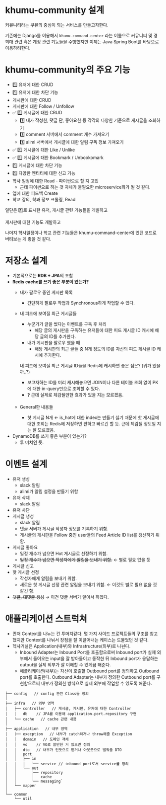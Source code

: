 # khumu-community 설계

커뮤니티라는 쿠뮤의 중심이 되는 서비스를 만들고자한다.

기존에는 Django를 이용해서 `khumu-command-center` 라는 이름으로 커뮤니티 및 경희대 관련 혹은 계정 관련 기능들을 수행했지만 이제는 Java Spring Boot를 바탕으로 이용하려한다.

# khumu-community의 주요 기능

- 1️⃣ 유저에 대한 CRUD
- 1️⃣ 유저에 대한 차단 기능
- 게시판에 대한 CRUD
- 게시판에 대한 Follow / Unfollow
- ✅ 1️⃣ 게시글에 대한 CRUD
  - 1️⃣ 내가 작성한, 댓글 단, 좋아요한 등 각각의 다양한 기준으로 게시글을 조회하기
  - 1️⃣ comment 서버에서 comment 개수 가져오기
  - 1️⃣ alimi 서버에서 게시글에 대한 알림 구독 정보 가져오기
- ✅  1️⃣ 게시글에 대한 Like / Unlike
- ✅  1️⃣ 게시글에 대한 Bookmark / Unbookomark
- 1️⃣ 게시글에 대한 차단 기능
- 1️⃣ 다양한 엔티티에 대한 신고 기능
- 학사 일정에 대한 Read - 파이썬으로 할 지 고민
    - 근데 파이썬으로 하는 것 자체가 불필요한 microservice화가 될 것 같다.
- 앱에 대한 피드백 Create
- 학교 강의, 학과 정보 크롤링, Read

일단은 1️⃣로 표시한 유저, 게시글 관련 기능들을 개발하고

게시판에 대한 기능도 개발하고

나머지 학사일정이나 학교 관련 기능들은 khumu-command-center에 있던 코드로 버텨보는 게 좋을 것 같다.

# 저장소 설계

- 기본적으로는 **RDB + JPA**의 조합
- **Redis cache를 쓰기 좋은 부분이 있는가?**
    - 내가 팔로우 중인 게시판 목록
        - 간단하게 팔로우 작업과 Synchronous하게 작업할 수 있다.
    - 내 피드에 보여질 최근 게시글들
        - 누군가가 글을 썼다는 이벤트를 구독 후 처리
            - 해당 글의 게시판을 구독하는 유저들에 대한 피드 게시글 ID 캐시에 해당 글의 ID를 추가한다.
        - 내가 게시판을 팔로우 했을 때
            - 해당 게시판의 최근 글들 중 N개 정도의 ID를 자신의 피드 게시글 ID 캐시에 추가한다.

      내 피드에 보여질 최근 게시글 ID들을 Redis에 캐시하면 좋은 점은? (뭐가 있을까..?)
      - 보고자하는 ID를 미리 캐시해놓으면 JOIN이나 다른 테이블 조회 없이 PK에 대한 in-query만으로 조회할 수 있다.
      - ❓ 근데 실제로 체감될만한 효과가 있을 지는 모르겠음.

    - General한 내용들
        - 핫 게시글 N개 ← is_hot에 대한 index는 만들기 싫기 때문에 핫 게시글에 대한 조회는 Redis에 저장하면 편하고 빠르긴 할 듯. 근데 체감될 정도일 지는 잘 모르겠음.
- DynamoDB를 쓰기 좋은 부분이 있는가?
    - 투 머치인 듯.

# 이벤트 설계

- 유저 생성
    - slack 알림
    - alimi가 알림 설정을 만들기 위함
- 유저 삭제
    - slack 알림
- 유저 차단
- 게시글 생성
    - slack 알림
    - 댓글 서버가 게시글 작성자 정보를 기록하기 위함.
    - 게시글의 게시판을 Follow 중인 user들의 Feed Article ID list를 갱신하기 위함.
- 게시글 좋아요
    - 일정 개수가 넘으면 Hot 게시글로 선정하기 위함.
    - ~~일정 개수가 넘으면 작성자에게 알림을 보내기 위함.~~ ← 별로 필요 없을 듯
- 게시글 신고
- 핫 게시글 선정
    - 작성자에게 알림을 보내기 위함.
    - 새로운 핫 게시글 선정 관련 알림을 보내기 위함. ← 이것도 별로 필요 없을 것 같긴 함.
- ~~댓글, 대댓글 생성~~ → 이건 댓글 서버가 알아서 하겠다.

# 애플리케이션 스트럭쳐

- 먼저 Context를 나누는 건 투머치같다. 몇 가지 사이드 프로젝트들의 구조를 참고했지만 Context를 나눠서 장점을 잘 이끌어내는 케이스는 드물었던 것 같다.
- 헥사거널은 Application(내부)와 Infrastructure(외부)로 나뉜다.
    - Inbound Adapter는 Inbound Port를 호출함으로써 Inbound port가 실제 외부에서 들어오는 input을 잘 받아들이고 동작한 뒤 Inbound port가 응답하는 output을 실제 외부가 잘 이해할 수 있게끔 해준다.
    - 애플리케이션(내부)는 자신이 호출할 Outbound port를 정의하고 Outbound port를 호출한다. Outbound Adapter는 내부가 정의한 Outbound port를 구현함으로써 내부가 정의한 방식으로 실제 외부에 작업할 수 있도록 해준다.

```console
├── config   // config 관련 Class들 정의
│
├── infra   // 외부 영역
│   ├── controller   // 게시글, 게시판, 유저에 대한 Controller
│   │   db    // JPA를 이용해 application.port.repository 구현
│   └── cache   // cache 관련 내용
│
├── application   // 내부 영역
│   ├── execption   // 내부가 catch하거나 throw해줄 Exception
│   │   domain   // 도메인 객체
│   │   vo    // VO로 쓸만한 거 있으면 정의
│   │   dto   // 내부가 인풋으로 받거나 아웃풋으로 떨궈줄 DTO
│   │   port
│   │   ├── in
│   │   │   └── service // inbound port로서 service를 정의
│   │   └── out
│   │       ├── repository
│   │       │   cache
│   │       └── messaging`
│   └── mapper
│
└── common
    └── util
```
